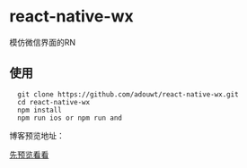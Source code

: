 # react-native-wx
模仿微信界面的RN

## 使用
```
  git clone https://github.com/adouwt/react-native-wx.git
  cd react-native-wx
  npm install 
  npm run ios or npm run and
```
博客预览地址：

[先预览看看](https://segmentfault.com/a/1190000019333809)

